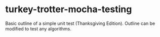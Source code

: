 # turkey-trotter-mocha-testing
Basic outline of a simple unit test (Thanksgiving Edition). Outline can be modified to test any algorithms.
